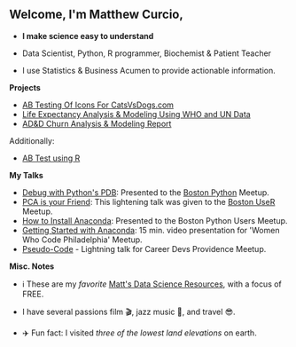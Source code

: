 ## Welcome, I'm Matthew Curcio, 

- **I make science easy to understand** 

- Data Scientist, Python, R programmer, Biochemist & Patient Teacher

- I use Statistics & Business Acumen to provide actionable information.

**Projects**

- [AB Testing Of Icons For CatsVsDogs.com](https://github.com/mcc-us/AB_Testing)
- [Life Expectancy Analysis & Modeling Using WHO and UN Data](https://github.com/mcc-us/Life_Expectancy_Analysis_Modeling)
- [AD&D Churn Analysis & Modeling Report](https://github.com/mcc-us/Churn_Testing)

Additionally:

- [AB Test using R](https://github.com/mcc-us/ab-test-using-r/blob/main/ab-test-with-r.pdf)

**My Talks**

- [Debug with Python's PDB](https://github.com/mcc-us/debug-w-python-pdb/blob/main/mcc_debug_w_pdf_python.pdf): Presented to the [Boston Python](https://www.meetup.com/bostonpython/) Meetup.  
- [PCA is your Friend](https://github.com/mcc-us/Understanding-PCA-w-R/blob/main/PCA-Lightning-Talk.pdf): This lightening talk was given to the [Boston UseR](https://www.meetup.com/Boston-useR/) Meetup.  
- [How to Install Anaconda](https://github.com/mcc-us/getting-started-Anaconda/blob/main/Boston_Python_Users_Study_Group_11_17_2021.pdf): Presented to the Boston Python Users Meetup.  
- [Getting Started with Anaconda](https://www.youtube.com/watch?v=ZbwRktS7iz8&t=4446s): 15 min. video presentation for 'Women Who Code Philadelphia' Meetup.  
- [Pseudo-Code](https://github.com/mcc-us/pseudo-code-talk/blob/main/MCC.Nov2017.pseudocode_flowcharts_v1.pdf) - Lightning talk for Career Devs Providence Meetup.


**Misc. Notes** 

- :information_source: These are my *favorite* [Matt's Data Science Resources](https://github.com/mcc-us/matts-ds-resources/tree/main), with a focus of FREE.

- I have several passions film :clapper:, jazz music :saxophone:, and travel :sunglasses:.

- :airplane: Fun fact: I visited *three of the lowest land elevations* on earth.
